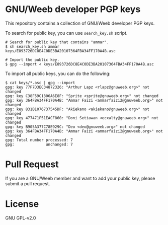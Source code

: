 # GNU/Weeb developer PGP keys
This repository contains a collection of GNU/Weeb developer PGP keys.

To search for public key, you can use `search_key.sh` script.
```
# Search for public key that contains "ammar".
$ sh search_key.sh ammar
keys/E893726DC8E4C0DE3BA20107364FBA34FF170A4B.asc

# Import the public key.
$ gpg --import < keys/E893726DC8E4C0DE3BA20107364FBA34FF170A4B.asc
```

To import all public keys, you can do the following:
```
$ cat keys/*.asc | gpg --import
gpg: key 77F7D3EC34872326: "Arthur Lapz <rlapz@gnuweeb.org>" not changed
gpg: key C38F59C1306A6E8F: "Sprite <sprite@gnuweeb.org>" not changed
gpg: key 364FBA34FF170A4B: "Ammar Faizi <ammarfaizi2@gnuweeb.org>" not changed
gpg: key 831B1076737545DF: "Akiekano <akiekano@gnuweeb.org>" not changed
gpg: key 477471F51EACF860: "Doni Setiawan <ecxalty@gnuweeb.org>" not changed
gpg: key B905A377C78E929C: "Deo <deo@gnuweeb.org>" not changed
gpg: key 364FBA34FF170A4B: "Ammar Faizi <ammarfaizi2@gnuweeb.org>" not changed
gpg: Total number processed: 7
gpg:              unchanged: 7
```

# Pull Request
If you are a GNU/Weeb member and want to add your public key, please submit a pull request.

# License
GNU GPL-v2.0
